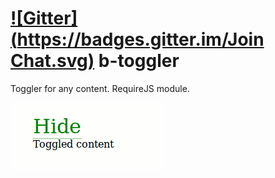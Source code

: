 [![Gitter](https://badges.gitter.im/Join Chat.svg)](https://gitter.im/VovanR/b-toggler?utm_source=badge&utm_medium=badge&utm_campaign=pr-badge)
b-toggler
=========

Toggler for any content. RequireJS module.

![Preview](preview.gif)
